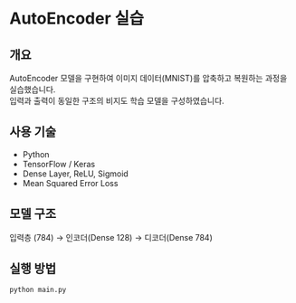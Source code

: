 # AutoEncoder 실습

## 개요
AutoEncoder 모델을 구현하여 이미지 데이터(MNIST)를 압축하고 복원하는 과정을 실습했습니다.  
입력과 출력이 동일한 구조의 비지도 학습 모델을 구성하였습니다.

## 사용 기술
- Python
- TensorFlow / Keras
- Dense Layer, ReLU, Sigmoid
- Mean Squared Error Loss

## 모델 구조
입력층 (784) → 인코더(Dense 128) → 디코더(Dense 784)

## 실행 방법
```bash
python main.py

